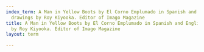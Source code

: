 ```yaml
---
index_term: A Man in Yellow Boots by El Corno Emplumado in Spanish and English with
  drawings by Roy Kiyooka. Editor of Imago Magazine
title: A Man in Yellow Boots by El Corno Emplumado in Spanish and English with drawings
  by Roy Kiyooka. Editor of Imago Magazine
layout: term

---
```

